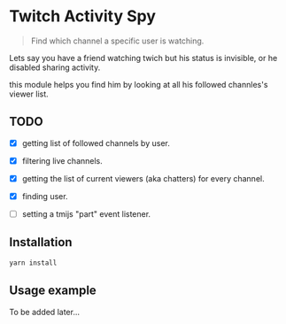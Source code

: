 # Twitch Activity Spy
> Find which channel a specific user is watching. 

Lets say you have a friend watching twich but his status is invisible, or he disabled sharing activity.

this module helps you find him by looking at all his followed channles's viewer list.


<!--- ![](header.png) -->

## TODO 
 - [x] getting list of followed channels by user.
 - [x] filtering live channels.
 - [x] getting the list of current viewers (aka chatters) for every channel.
 - [x] finding user.
 - [ ] setting a tmijs "part" event listener.


## Installation

```sh
yarn install
```

## Usage example

To be added later...